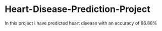 # Heart-Disease-Prediction-Project
In this project i have predicted heart disease with an accuracy of 86.88%
